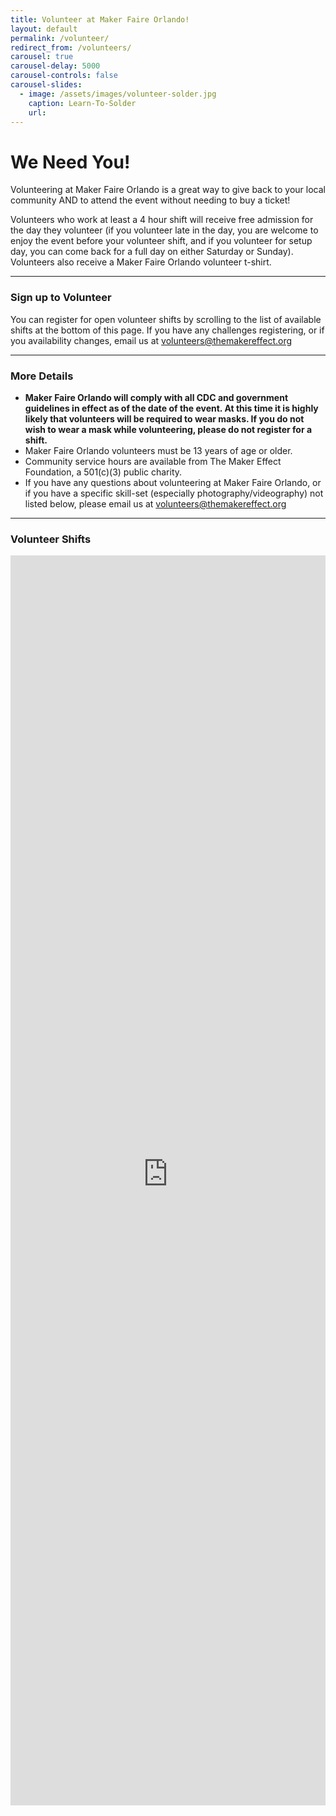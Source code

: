 ```yaml
---
title: Volunteer at Maker Faire Orlando!
layout: default
permalink: /volunteer/
redirect_from: /volunteers/
carousel: true
carousel-delay: 5000
carousel-controls: false
carousel-slides:
  - image: /assets/images/volunteer-solder.jpg
    caption: Learn-To-Solder
    url:
---
```


# We Need You!
Volunteering at Maker Faire Orlando is a great way to give back to your local community AND to attend the event without needing to buy a ticket!

Volunteers who work at least a 4 hour shift will receive free admission for the day they volunteer (if you volunteer late in the day, you are welcome to enjoy the event before your volunteer shift, and if you volunteer for setup day, you can come back for a full day on either Saturday or Sunday). Volunteers also receive a Maker Faire Orlando volunteer t-shirt.

---

### Sign up to Volunteer
You can register for open volunteer shifts by scrolling to the list of available shifts at the bottom of this page. If you have any challenges registering, or if you availability changes, email us at <volunteers@themakereffect.org>

---

### More Details
* **Maker Faire Orlando will comply with all CDC and government guidelines in effect as of the date of the event. At this time it is highly likely that volunteers will be required to wear masks. If you do not wish to wear a mask while volunteering, please do not register for a shift.**
* Maker Faire Orlando volunteers must be 13 years of age or older.
* Community service hours are available from The Maker Effect Foundation, a 501(c)(3) public charity.
* If you have any questions about volunteering at Maker Faire Orlando, or if you have a specific skill-set (especially photography/videography) not listed below, please email us at <volunteers@themakereffect.org>


---
### Volunteer Shifts

<iframe id="advanced_iframe" name="advanced_iframe" src="https://themakereffect.secure.force.com/volunteers/GW_Volunteers__VolunteersJobListingFS?ShowSkills=1&amp;ShowDescription=1&amp;ShowShifts=1" width="100%" height="2000" scrolling="auto" frameborder="0" allowtransparency="true" style=";width:100%;height:2000px;"></iframe>
